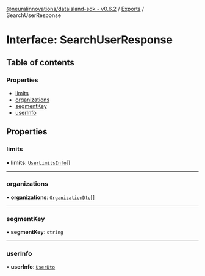 [@neuralinnovations/dataisland-sdk - v0.6.2](../../README.md) / [Exports](../modules.md) / SearchUserResponse

# Interface: SearchUserResponse

## Table of contents

### Properties

- [limits](SearchUserResponse.md#limits)
- [organizations](SearchUserResponse.md#organizations)
- [segmentKey](SearchUserResponse.md#segmentkey)
- [userInfo](SearchUserResponse.md#userinfo)

## Properties

### limits

• **limits**: [`UserLimitsInfo`](UserLimitsInfo.md)[]

___

### organizations

• **organizations**: [`OrganizationDto`](OrganizationDto.md)[]

___

### segmentKey

• **segmentKey**: `string`

___

### userInfo

• **userInfo**: [`UserDto`](UserDto.md)
